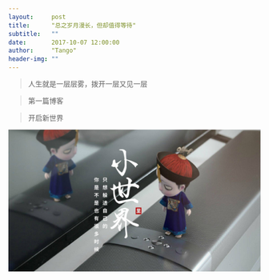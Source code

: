 ```yaml
---
layout:     post
title:      "总之岁月漫长，但却值得等待"
subtitle:   ""
date:       2017-10-07 12:00:00
author:     "Tango"
header-img: ""
---
```


 

>人生就是一层层雾，拨开一层又见一层

>第一篇博客

>开启新世界

![](/img/in-post/post-jiangxiaoyu.jpg)
